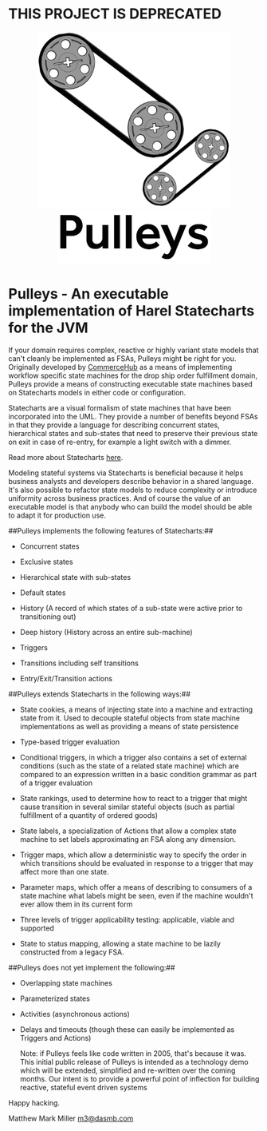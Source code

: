 # THIS PROJECT IS DEPRECATED

<div align="center">
<img src="images/logo.png" width="386" height="356"/><br/>
<img src="images/header.png" width="309" height="107"/>
</div>

Pulleys - An executable implementation of Harel Statecharts for the JVM
=======================================================================
If your domain requires complex, reactive or highly variant state models that can't cleanly be implemented as FSAs, 
Pulleys might be right for you. Originally developed by [CommerceHub](commercehub.com) as a means of implementing
workflow specific state machines for the drop ship order fulfillment domain, Pulleys provide a means of constructing 
executable state machines based on Statecharts models in either code or configuration.

Statecharts are a visual formalism of state machines that have been incorporated into the UML. They provide a number of 
benefits beyond FSAs in that they provide a language for describing concurrent states, hierarchical states and 
sub-states that need to preserve their previous state on exit in case of re-entry, for example a light switch with a 
dimmer.

Read more about Statecharts [here](http://www.wisdom.weizmann.ac.il/~dharel/SCANNED.PAPERS/Statecharts.pdf).

Modeling stateful systems via Statecharts is beneficial because it helps business analysts and developers describe 
behavior in a shared language. It's also possible to refactor state models to reduce complexity or introduce uniformity 
across business practices. And of course the value of an executable model is that anybody who can build the model should
be able to adapt it for production use.

##Pulleys implements the following features of Statecharts:##

* Concurrent states

* Exclusive states

* Hierarchical state with sub-states

* Default states

* History (A record of which states of a sub-state were active prior to transitioning out)

* Deep history (History across an entire sub-machine)

* Triggers

* Transitions including self transitions

* Entry/Exit/Transition actions
 
##Pulleys extends Statecharts in the following ways:##

* State cookies, a means of injecting state into a machine and extracting state from it. Used to decouple
stateful objects from state machine implementations as well as providing a means of state persistence

* Type-based trigger evaluation

* Conditional triggers, in which a trigger also contains a set of external conditions (such as the state of a related
state machine) which are compared to an expression written in a basic condition grammar as part of a trigger evaluation

* State rankings, used to determine how to react to a trigger that might cause transition in several similar stateful 
objects (such as partial fulfillment of a quantity of ordered goods)

* State labels, a specialization of Actions that allow a complex state machine to set labels approximating an FSA
along any dimension.

* Trigger maps, which allow a deterministic way to specify the order in which transitions should be evaluated in 
response to a trigger that may affect more than one state.

* Parameter maps, which offer a means of describing to consumers of a state machine what labels might be seen, even if
the machine wouldn't ever allow them in its current form

* Three levels of trigger applicability testing: applicable, viable and supported

* State to status mapping, allowing a state machine to be lazily constructed from a legacy FSA.
 
##Pulleys does not yet implement the following:##

 * Overlapping state machines

 * Parameterized states

 * Activities (asynchronous actions)

 * Delays and timeouts (though these can easily be implemented as Triggers and Actions)
 
 
    Note: if Pulleys feels like code written in 2005, that's because it was. This initial public release of Pulleys is 
    intended as a technology demo which will be extended, simplified and re-written over the coming months. Our intent 
    is to provide a powerful point of inflection for building reactive, stateful event driven systems

Happy hacking.

Matthew Mark Miller <m3@dasmb.com>
